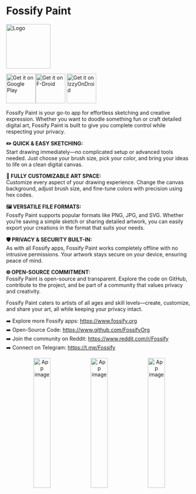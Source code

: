 # Fossify Paint

<img alt="Logo" src="graphics/icon.webp" width="120" />

<a href='https://play.google.com/store/apps/details?id=org.fossify.paint'><img alt='Get it on Google Play' src='https://play.google.com/intl/en_us/badges/static/images/badges/en_badge_web_generic.png' height=80/><a href="https://f-droid.org/packages/org.fossify.paint/"><img src="https://fdroid.gitlab.io/artwork/badge/get-it-on-en.svg" alt="Get it on F-Droid" height=80/></a> <a href="https://apt.izzysoft.de/fdroid/index/apk/org.fossify.paint"><img src="https://gitlab.com/IzzyOnDroid/repo/-/raw/master/assets/IzzyOnDroid.png" alt="Get it on IzzyOnDroid" height=80/></a>

Fossify Paint is your go-to app for effortless sketching and creative expression. Whether you want
to doodle something fun or craft detailed digital art, Fossify Paint is built to give you complete
control while respecting your privacy.

**✏️ QUICK & EASY SKETCHING:**  
Start drawing immediately—no complicated setup or advanced tools needed. Just choose your brush
size, pick your color, and bring your ideas to life on a clean digital canvas.

**🎨 FULLY CUSTOMIZABLE ART SPACE:**  
Customize every aspect of your drawing experience. Change the canvas background, adjust brush size,
and fine-tune colors with precision using hex codes.

**🖼️ VERSATILE FILE FORMATS:**  
Fossify Paint supports popular formats like PNG, JPG, and SVG. Whether you’re saving a simple sketch
or sharing detailed artwork, you can easily export your creations in the format that suits your
needs.

**🛡️ PRIVACY & SECURITY BUILT-IN:**  
As with all Fossify apps, Fossify Paint works completely offline with no intrusive permissions. Your
artwork stays secure on your device, ensuring peace of mind.

**🌐 OPEN-SOURCE COMMITMENT:**  
Fossify Paint is open-source and transparent. Explore the code on GitHub, contribute to the project,
and be part of a community that values privacy and creativity.

Fossify Paint caters to artists of all ages and skill levels—create, customize, and share your
art, all while keeping your privacy intact.

➡️ Explore more Fossify apps: https://www.fossify.org<br>
➡️ Open-Source Code: https://www.github.com/FossifyOrg<br>
➡️ Join the community on Reddit: https://www.reddit.com/r/Fossify<br>
➡️ Connect on Telegram: https://t.me/Fossify

<div align="center">
<img alt="App image" src="fastlane/metadata/android/en-US/images/phoneScreenshots/1_en-US.png" width="30%">
<img alt="App image" src="fastlane/metadata/android/en-US/images/phoneScreenshots/2_en-US.png" width="30%">
<img alt="App image" src="fastlane/metadata/android/en-US/images/phoneScreenshots/3_en-US.png" width="30%">
</div>
